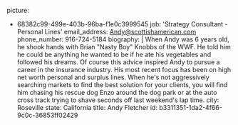 picture:
  - 68382c99-499e-403b-96ba-f1e0c3999545
job: 'Strategy Consultant - Personal Lines'
email_address: Andy@scottishamerican.com
phone_number: 916-724-5184
biography: |
  When Andy was 6 years old, he shook hands with Brian "Nasty Boy" Knobbs of the WWF. He told him he could be anything he wanted to be if he ate his vegetables and followed his dreams. Of course this advice inspired Andy to pursue a career in the insurance industry. His most recent focus has been on high net worth personal and surplus lines. When he's not aggressively searching markets to find the best solution for your clients, you will find him chasing his rescue dog Enzo around the dog park or at the auto cross track trying to shave seconds off last weekend's lap time.
city: Roseville
state: California
title: Andy Fletcher
id: b3311351-1da2-4f66-9c0c-36853ff02429
